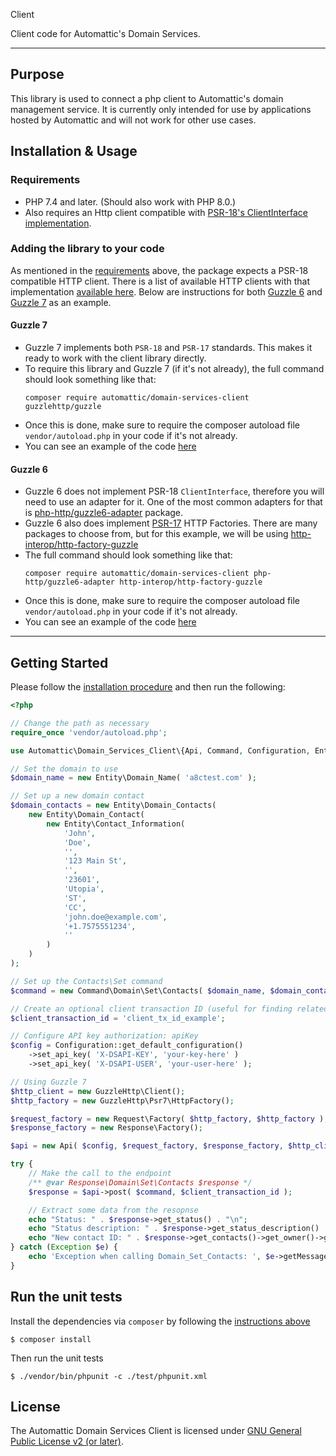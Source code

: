 Client

Client code for Automattic's Domain Services.

---

## Purpose

This library is used to connect a php client to Automattic's domain management service. It is currently only intended
for use by applications hosted by Automattic and will not work for other use cases.

## Installation & Usage

### Requirements

- PHP 7.4 and later. (Should also work with PHP 8.0.)
- Also requires an Http client compatible with [PSR-18's ClientInterface implementation](https://www.php-fig.org/psr/psr-18/#clientinterface).

### Adding the library to your code

As mentioned in the [requirements](#requirements) above, the package expects a PSR-18 compatible HTTP client. There is a
list of available HTTP clients with that implementation [available here](https://packagist.org/providers/psr/http-client-implementation).
Below are instructions for both [Guzzle 6](#guzzle-6) and [Guzzle 7](#guzzle-7) as an example.

#### Guzzle 7

- Guzzle 7 implements both `PSR-18` and `PSR-17` standards. This makes it ready to work with the client library directly.
- To require this library and Guzzle 7 (if it's not already), the full command should look something like that:
  ```
  composer require automattic/domain-services-client guzzlehttp/guzzle
  ```
- Once this is done, make sure to require the composer autoload file `vendor/autoload.php` in your code if it's not already.
- You can see an example of the code [here](./dev-tools/examples/guzzle-7.php)

#### Guzzle 6

- Guzzle 6 does not implement PSR-18 `ClientInterface`, therefore you will need to use an adapter for it. One of the most common
  adapters for that is [php-http/guzzle6-adapter](https://packagist.org/packages/php-http/guzzle6-adapter) package.
- Guzzle 6 also does implement [PSR-17](https://www.php-fig.org/psr/psr-17/) HTTP Factories. There are many packages to choose from, but
  for this example, we will be using [http-interop/http-factory-guzzle](https://packagist.org/packages/http-interop/http-factory-guzzle)
- The full command should look something like that:
  ```
  composer require automattic/domain-services-client php-http/guzzle6-adapter http-interop/http-factory-guzzle
  ```
- Once this is done, make sure to require the composer autoload file `vendor/autoload.php` in your code if it's not already.
- You can see an example of the code [here](./dev-tools/examples/guzzle-6.php)

---

## Getting Started

Please follow the [installation procedure](#installation--usage) and then run the following:

```php
<?php

// Change the path as necessary
require_once 'vendor/autoload.php';

use Automattic\Domain_Services_Client\{Api, Command, Configuration, Entity, Response};

// Set the domain to use
$domain_name = new Entity\Domain_Name( 'a8ctest.com' );

// Set up a new domain contact
$domain_contacts = new Entity\Domain_Contacts(
	new Entity\Domain_Contact(
		new Entity\Contact_Information(
			'John',
			'Doe',
			'',
			'123 Main St',
			'',
			'23601',
			'Utopia',
			'ST',
			'CC',
			'john.doe@example.com',
			'+1.7575551234',
			''
		)
	)
);

// Set up the Contacts\Set command
$command = new Command\Domain\Set\Contacts( $domain_name, $domain_contacts );

// Create an optional client transaction ID (useful for finding related log entries)
$client_transaction_id = 'client_tx_id_example';

// Configure API key authorization: apiKey
$config = Configuration::get_default_configuration()
    ->set_api_key( 'X-DSAPI-KEY', 'your-key-here' )
    ->set_api_key( 'X-DSAPI-USER', 'your-user-here' );

// Using Guzzle 7
$http_client = new GuzzleHttp\Client();
$http_factory = new GuzzleHttp\Psr7\HttpFactory();

$request_factory = new Request\Factory( $http_factory, $http_factory );
$response_factory = new Response\Factory();

$api = new Api( $config, $request_factory, $response_factory, $http_client );

try {
	// Make the call to the endpoint
	/** @var Response\Domain\Set\Contacts $response */
	$response = $api->post( $command, $client_transaction_id );

	// Extract some data from the resopnse
	echo "Status: " . $response->get_status() . "\n";
	echo "Status description: " . $response->get_status_description() . "\n";
	echo "New contact ID: " . $response->get_contacts()->get_owner()->get_contact_id()->get_provider_contact_id() . "\n";
} catch (Exception $e) {
	echo 'Exception when calling Domain_Set_Contacts: ', $e->getMessage(), PHP_EOL;
}
```

## Run the unit tests

Install the dependencies via `composer` by following the [instructions above](#adding-the-library-to-your-code)

```shell
$ composer install
```

Then run the unit tests

```shell
$ ./vendor/bin/phpunit -c ./test/phpunit.xml
```

## License

The Automattic Domain Services Client is licensed under [GNU General Public License v2 (or later)](./LICENSE.md).
